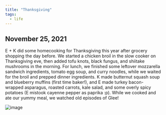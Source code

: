 ```yaml
---
title: "Thanksgiving"
tags:
  - life
---
```


## November 25, 2021

E + K did some homecooking for Thanksgiving this year after grocery shopping the day before. We started a chicken broil in the slow cooker on Thanksgiving eve, then added tofu knots, black fungus, and shiitake mushrooms in the morning. For lunch, we finished some leftover mozzarella sandwich ingredients, tomato egg soup, and curry noodles, while we waited for the broil and prepped dinner ingredients. K made butternut squash soup and blueberry muffins (first time baker!), and E made turkey bacon-wrapped asparagus, roasted carrots, kale salad, and some overly spicy potatoes (E mistook cayenne pepper as paprika :p). While we cooked and ate our yummy meal, we watched old episodes of Glee!

![image](https://thumbnails-photos.amazon.com/v1/thumbnail/n3gioqJyQ0ebXJb6ODN4Zg?viewBox=1249%2C937&ownerId=A162HQHSXNNQIH&groupShareToken=utZYY3mwTpGX7bOjEzZGtw.gC8ZExI67DaZhaH_9bzTAd)
